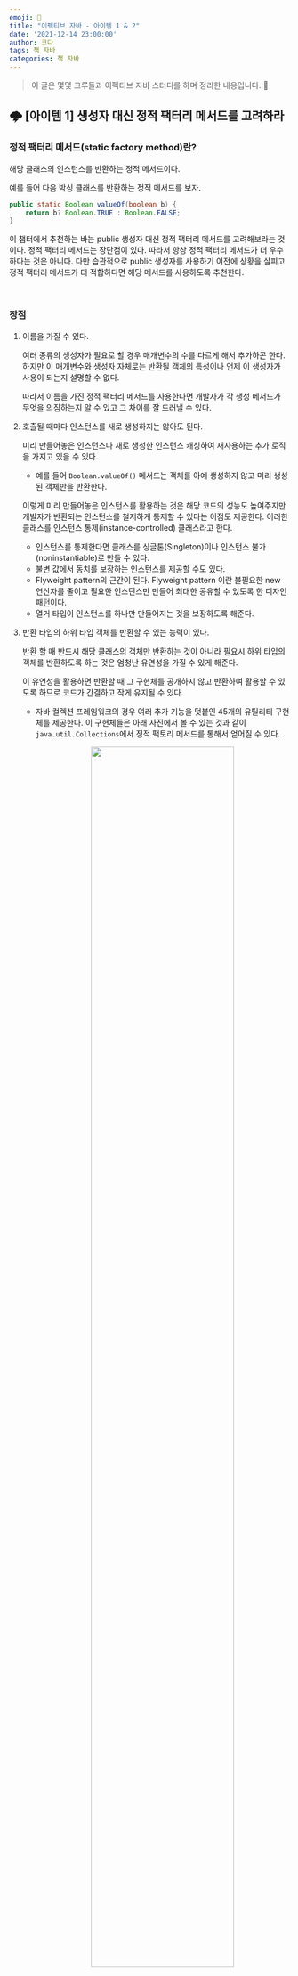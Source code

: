 ```yaml
---
emoji: 🐡
title: "이펙티브 자바 - 아이템 1 & 2"
date: '2021-12-14 23:00:00'
author: 코다
tags: 책 자바
categories: 책 자바
---
```


> 이 글은 몇몇 크루들과 이펙티브 자바 스터디를 하며 정리한 내용입니다. 🙌

## 🌩 [아이템 1] 생성자 대신 정적 팩터리 메서드를 고려하라

### 정적 팩터리 메서드(static factory method)란?

해당 클래스의 인스턴스를 반환하는 정적 메서드이다. 

예를 들어 다음 박싱 클래스를 반환하는 정적 메서드를 보자.

```java
public static Boolean valueOf(boolean b) {
	return b? Boolean.TRUE : Boolean.FALSE;
}
```

이 챕터에서 추천하는 바는 public 생성자 대신 정적 팩터리 메서드를 고려해보라는 것이다. 정적 팩터리 메서드는 장단점이 있다. 따라서 항상 정적 팩터리 메서드가 더 우수하다는 것은 아니다. 다만 습관적으로 public 생성자를 사용하기 이전에 상황을 살피고 정적 팩터리 메서드가 더 적합하다면 해당 메서드를 사용하도록 추천한다. 

<br>

### 장점

1. 이름을 가질 수 있다. 
    
    여러 종류의 생성자가 필요로 할 경우 매개변수의 수를 다르게 해서 추가하곤 한다. 하지만 이 매개변수와 생성자 자체로는 반환될 객체의 특성이나 언제 이 생성자가 사용이 되는지 설명할 수 없다. 
    
    따라서 이름을 가진 정적 팩터리 메서드를 사용한다면 개발자가 각 생성 메서드가 무엇을 의짐하는지 알 수 있고 그 차이를 잘 드러낼 수 있다. 
    
2. 호출될 때마다 인스턴스를 새로 생성하지는 않아도 된다. 
    
    미리 만들어놓은 인스턴스나 새로 생성한 인스턴스 캐싱하여 재사용하는 추가 로직을 가지고 있을 수 있다.
    
    - 예를 들어 `Boolean.valueOf()` 메서드는 객체를 아예 생성하지 않고 미리 생성된 객체만을 반환한다.
    
    이렇게 미리 만들어놓은 인스턴스를 활용하는 것은 해당 코드의 성능도 높여주지만 개발자가 반환되는 인스턴스를 철저하게 통제할 수 있다는 이점도 제공한다. 이러한 클래스를 인스턴스 통제(instance-controlled) 클래스라고 한다. 
    
    - 인스턴스를 통제한다면 클래스를 싱글톤(Singleton)이나 인스턴스 불가(noninstantiable)로 만들 수 있다.
    - 불변 값에서 동치를 보장하는 인스턴스를 제공할 수도 있다.
    - Flyweight pattern의 근간이 된다. Flyweight pattern 이란 불필요한 new 연산자를 줄이고 필요한 인스턴스만 만들어 최대한 공유할 수 있도록 한 디자인 패턴이다.
    - 열거 타입이 인스턴스를 하나만 만들어지는 것을 보장하도록 해준다.
3. 반환 타입의 하위 타입 객체를 반환할 수 있는 능력이 있다. 
    
    반환 할 때 반드시 해당 클래스의 객체만 반환하는 것이 아니라 필요시 하위 타입의 객체를 반환하도록 하는 것은 엄청난 유연성을 가질 수 있게 해준다. 
    
    이 유연성을 활용하면 반환할 때 그 구현체를 공개하지 않고 반환하여 활용할 수 있도록 하므로 코드가 간결하고 작게 유지될 수 있다. 
    
    - 자바 컬렉션 프레임워크의 경우 여러 추가 기능을 덧붙인 45개의 유틸리티 구현체를 제공한다. 이 구현체들은 아래 사진에서 볼 수 있는 것과 같이 `java.util.Collections`에서 정적 팩토리 메서드를 통해서 얻어질 수 있다.

        <p align="center"><img width="75%" src="https://user-images.githubusercontent.com/63405904/146213695-ebca67cd-c845-4eba-8c35-3a97bf683f3f.png"></p>
        
    - 위 클래스들은 공개되어 있지 않기 때문에 자바 컬렉션 프레임워크 자체를 외부에서 바라보았을 때 훨씬 작고, 응용하면서 익혀야하는 개념과 난이도가 대폭 줄어든다.
    - 또한 그 인터페이스가 명시한 대로 동작할 것을 알기 때문에 해당 구현 클래스가 무엇인지 자세히 살펴볼 필요도 없다. 즉, 정적 팩토리 메서드를 사용한 클라이언트는 해당 객체의 구현체가 아닌 인터페이스만으로 다룰 수 있는 이점이 있다.
4. 입력 매개변수에 따라 매번 다른 클래스의 객체를 반환할 수 있다. 
    
    반환 타입의 하위 타입이기만 한다면 해당 클래스의 객체를 반환할 수 있다. 이것은 매번 다음 릴리즈 때 필요에 의해 다른 클래스의 객체를 반환할 수 있도록 해준다. 
    
    - 예를 들면 `EnumSet` 같은 경우 정적 팩토리 메서드로만 객체를 생성할 수 있는데, 매개변수에 적인 원소의 수에 따라서 `RegularEnumSet` 인스턴스를 반환하거나 `JumboEnumSet` 인스턴스를 반환한다.
    - 다음 릴리즈 때 둘 중 하나의 구현체의 이점이 없어진다면 큰 번거로움 없이 둘 중 하나를 삭제하면 된다.
5. 정적 팩터리 메서드를 작성하는 시점에는 반환할 객체의 클래스가 존재하지 않아도 된다. 
    
    **위 유연함을 제공하기 때문에 service provider framework가 가능하다.**
    
    흔히 알고 있는 대표적인 service provider framework는 `JDBC`이다. 여기서 provider는 구현체이다. 이러한 service provider framework에서는 클라이언트에게 구현체를 제공하는 역할을 프레임워크가 담당하기 때문에 클리아언트는 인터페이스로 기능만 제공받고 구현체로부터는 분리될 수 있다. 
    
    클라이언트가 서비스의 인스턴스를 얻을 때 서비스 접근 API를 사용하여 조건에 따라 필요한 구현체를 얻는데 여기서 정적 팩터리 메서드의 유연성이 이것을 가능하게 한다. 
    
<br>

### 단점

1. 상속을 하려면 public이나 protected 생성자가 필요하니 정적 팩터리 메서드만 제공하면 하위 클래스를 만들 수 없다. 
    
    하지만 이것은 **상속보다 컴포지션을 사용**하고 **불변 타입을 보장**하도록 한다면 이 제약이 그렇게 큰 단점으로 다가오지는 않는다. 
    
2. 정적 팩터리 메서드는 프로그래머가 찾기 어렵다. 
    
    어떤 메서드를 사용하여 해당 객체를 생성할 수 있는지 규정되어 있지 않으므로 찾기가 어렵다. 다만 흔히 사용하는 몇가지 명명 방식이 있기는 하다. (예를 들면 `from`, `of`, `valueOf`, `instance` 등등.. 필요하면 찾아보길)
    
<br>
<br>

## 🌩 [아이템 2] 생성자에 매개변수가 많다면 빌더를 고려하라

앞서 정적 팩터리 메서드의 장점에 대해서 이야기했다. 하지만 정적 팩터리 메서드도 여전히 한계점이 있는데 그것은 매개변수가 너무 많거나, 그 중 선택적인 요소들이 많을 때 **가독성과 안정성**을 유지시키는 것이 어렵다. 

- 여기서 **가독성이**라고 하는 것은 여러 매개변수가 있을 때 몇번째가 어느 필드에 관한 값인지 알기 어려운 것이다.
- 여기서 **안정성**이라고 하는 것은 setter를 사용했을 때 중간에 일관성이 깨지게 되는 것을 말한다.

<br>

### 생성자(정적 팩터리 메서드)와 setter의 한계점

여러 매개변수가 있고 몇몇 선택적인 요소들이 있을 경우 흔히 사용하는 방법은 **점층적 생성자 패턴**(telescoping constructor pattern)이다. 이 패턴을 사용할 경우 보통 생성자의 수가 너무 많아 가독성이 떨어지거나 설정하고 싶지 않은 매개변수까지 포함하기 쉽다. (따라서 0 또는 null로 해당 값을 입력하게 된다) 

두번째 가능한 방법은 자바빈즈 패턴JavaBeans Pattern이다. 이 경우 생성자는 기본으로 두고 setter를 통해서 원하는 매개변수의 값을 설정하는 것이다. 가독성은 좋아지나 **불변 객체를 포기**해야하며 여러 메서드를 호출해서 각각 초기값을 입력해주어야 하기 때문에 해당 작업이 완료되기 이전에는 **일관성이 보장되지 않은 상태**이다. 따라서 버그 가능성이 매우 높다. (스레드 안정성이 낮다.)

<br>

### 빌더 패턴 Builder Pattern을 통한 대안

빌더 패턴을 사용할 경우 필수 매개변수(초기값이 반드시 있어야 하는 필드)로 빌더 객체를 생성한다. (**해당 객체를 직접 생성하는 것이 아니다.**) 이후 빌더를 통해서 선택 매개변수들을 하나씩 지정하게 되고 `build()` 메서드 호출을 통해 필요 매개변수들이 대입된 객체를 얻게 된다. 

```java
public class User {
	private final String name; // 필수 매개변수
	private final int age; // 필수 매개변수
	private final String school;
	private final String address;

	private User(Builder builder) {
		name = builder.name;
		age = builder.age;
		school = builder.school;
		address = builder.address;
	}

	public static class Builder {
		private final String name;
		private fianl int age;

		private final String school = ""; // 기본값
		private final String address ""; // 기본값

		public Builder(String name, int age) {
			this.name = name;
			this.age = age;
		}

		public Builder school(String school) {
			this.school = school;
			return this;
		}

		public Builder address(String address) {
			this.address = address;
			return this;
		}

		public User build() {
			return new User(this);
		}
	}
}
	
```

이처럼 Builder를 사용한다면 해당 클래스를 불변으로 유지하면서 기본값 매개변수는 반드시 지정하도록, 그리고선택 매개변수는 원하는 것을 선택해서 사용할 수 있도록 한다. 

Builder를 사용한다면 메서드 체이닝 방식으로(fluent API, method chaining) 사용되기 때문에 가독성이 좋고 일관성을 유지시킬 수 있다. 

불변식(invariant)을 검증하고 싶다면 `build()`에서 사용하는 생성자에 검증로직을 넣어서 보장하도록 한다. 

**번외) 불변(immutable) vs. 불변식(invariant)**

불변은 해당 객체에 대한 그 어떠한 변경도 허용하지 않는 것이다. 불변식은 프로그램이 실행되는 동안 반드시 만족해야하는 조건이다. 값에 대한 변경과 상관없이 해당 객체가 가지고 있는 필수 요구사항이라고 할수 있다. (나이는 항상 양수여야 한다 등등 

<br>

### 빌더패턴의 장점 - 계층적 클래스에서의 응용

각 계층에서 각각의 빌더를 두어 사용한도록 한다. 상위 클래스에서는 추상 빌더를, 하위 클래스에서는 구현체 빌더를 사용하도록 한다. Generic과 추상 메서드를 활용한 빌더 패턴이다. 

코드를 통해서 이해하는 것이 훨씬 빠르므로 코드로 확인해보자. 

- 최상위 추상 클래스 `Pizza`

```java
public abstract class Pizza {
	public enum Topping {HAM, MUSHROOM, ONION}
	final Set<Topping> toppings; //상위 클래스 필드

	Pizza(Builder<?> builder) {
		toppings = builder.toppings.clone();
	}

	abstract static class Builder<T extends Builder<T>> {
		EnumSet<Topping> toppings = EnumSet.noneOf(Topping.class); // element 타입을 지정한 빈 EnumSet 자료구조이다.
		
		public T addTopping(Topping topping) {
			toppings.add(Objects.requireNonNull(topping));
			return self(); // 하위 클래스에서 그 값이 달라지므로 추상메서드 self()를 반환
		}

		abstract Pizza build(); // 하위 클래스의 생성자 호출

		protected abstract T self(); // 하위 클래스의 Builder 반환 메서드 
	}
}	
```

- 첫 번째 하위 클래스 `NyPizza` - 사이즈 지정이 필수

```java
public class NyPizza extends Pizza {
	public enum Size { SMALL, MEDIUM, LARGE }
	private final Size size;

	private NyPizza(Builder builder) {
		super(builder); // 상위 클래스의 topping을 지정
		size = builder.size; // 하위 클래스의 필드를 지정
	}

	public static class Builder extends Pizza.Builder<Builder> {
		private final Size size;

		public Builder(Size size) {
			this.size = Objects.requireNonNull(size);
		}

		@Override
		public NyPizza build() {
			return new NyPizza(this);
		}

		@Override
		protected Builder self() {
			return this;
		}
	}
}
```

- 두 번째 하위 클래스 `Calzone` - Sauce 추가 여부 지정

```java
public class Calzone extends Pizza {
	private final boolean sauceInside;

	private Calzone(Builder builder) {
		super(builder);
		sauceInside = builder.sauceInside;
	}
	
	public static class Builder extends Pizza.Builder<Builder> {
		private boolean sauceInside = false; // 기본값 지정
		
		public Builder sauceInside() {
			sauceInside = true;
			return this;
		}	
		
		@Override
		public Calzone build() {
			return new Calzone(this);
		}

		@Override
		protected Builder self() {
			return this;
		}
	}
}
```

상위 코드를 잘 이해해보면 계층적 클래스에서 빌더를 통해 구현체의 필수 매개변수를 지정하고 공통된 상위 클래스의 매개변수 지정까지 함께 처리할 수 있는 것을 확인할 수 있다. 

또한 하위 클래스에서 `build()`를 정의하기 때문에 구현체의 객체를 반환할 수 있다. 즉, `NyPizza.Builder`는 `NyPizza`를 반환할 수 있다. (상위 클래스에서는 `Pizza`를 반환하도록 되어 있다.)

이렇게 하위 클래스의 메서드에서 상위 클래스에서 정의한 반환값이 아닌 하위 클래스의 타입을 반환하는 것을 **공변 반환 타이핑(covariant return typing)** 이라고 한다. 이것을 통해 클라이언트가 형변환을 굳이 하지 않고 Builder를 사용할 수 있게 된다. 

위에서 구현한 Builder는 다음과 같이 사용할 수 있다. 

```java
NyPizza pizza = new NyPizza.Builder(SMALL)
		.addTopping(SAUSAGE)
		.addTopping(ONION)
		.build();

Calzone calzone = new Calzone.Builder()
		.addTopping(HAM)
		.sauceInside()
		.build();
```

- Builder의 추가적인 이점
    
    위의 `addToppings()` 처럼 가변인수(varargs) 매개변수를 여러개 지정할 수 있다. 
    
    즉, 개수가 한정되어 있지 않은 가변 인자를 여러개 연달아 지정할 수 있는 이점을 누릴 수 있다. 
    
<br>

### 빌더패턴의 단점

객체를 만들기 전 빌더 관련 로직을 구현하고 생성해야 하므로 성능에 민감한 상황에서 영향을 끼칠 수 있다. 

또한 추가 코드가 매우 많아지기 때문에 매개변수가 적을 때는 오히려 생산성이 훨씬 떨어진다. 

하지만 저자는 API는 일반적으로 시간이 지날수록 매개변수가 많아지기 때문에 나중에 빌더 패턴으로 전환하기보다는 애초에 빌더로 시작하는 것을 추천한다. 

<br>

### 요약 - 언제 빌더를 사용하는게 좋을까?

- 매개변수의 수가 많을 때
- 매개변수의 수가 많고 매개변수 중 다수가 선택 매개변수 일 때 (또는 같은 타입이라서 점층적 생성자 패턴을 사용하지 못할 때)
- 가독성이 필요하고 안정성이 중요할 때

```toc
```
